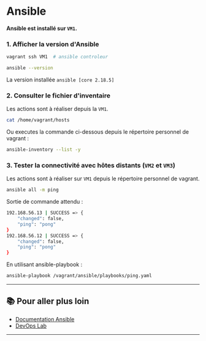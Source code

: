 
# Ansible

**Ansible est installé sur `VM1`.** 

### 1. Afficher la version d'Ansible

```bash
vagrant ssh VM1  # ansible controleur
```

```bash
ansible --version
```
La version installée `ansible [core 2.18.5]`


### 2. Consulter le fichier d'inventaire

Les actions sont à réaliser depuis la `VM1`.

```bash
cat /home/vagrant/hosts
```

Ou executes la commande ci-dessous depuis le répertoire personnel de vagrant :

```bash
ansible-inventory --list -y
```

### 3. Tester la connectivité avec hôtes distants (`VM2` et `VM3`)

Les actions sont à réaliser sur `VM1` depuis le répertoire personnel de vagrant.

```bash
ansible all -m ping
```

Sortie de commande attendu : 

```bash
192.168.56.13 | SUCCESS => {
    "changed": false,
    "ping": "pong"
}
192.168.56.12 | SUCCESS => {
    "changed": false,
    "ping": "pong"
}
```

En utilisant ansible-playbook : 


```bash
ansible-playbook /vagrant/ansible/playbooks/ping.yaml
```

---

## 📚 Pour aller plus loin

- [Documentation Ansible](https://docs.ansible.com/)
- [DevOps Lab](../README.md)


---

